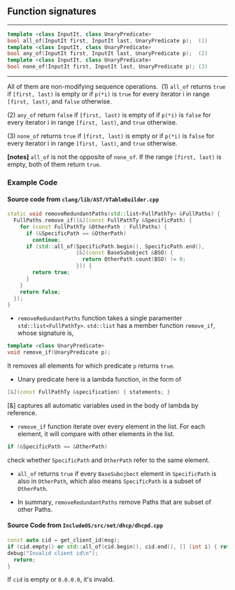 ## Function signatures

***************

```c++
template <class InputIt, class UnaryPredicate>
bool all_of(InputIt first, InputIt last, UnaryPredicate p);  (1)
template <class InputIt, class UnaryPredicate>
bool any_of(InputIt first, InputIt last, UnaryPredicate p);  (2)
template <class InputIt, class UnaryPredicate>
bool none_of(InputIt first, InputIt last, UnaryPredicate p); (3)
```
**************

All of them are non-modifying sequence operations. 
(1) `all_of` returns `true` if `[first, last)`  is empty or if `p(*i)` is `true` for every iterator i in range `[first, last)`, and `false` otherwise.

(2) `any_of` return `false` if `[first, last)` is empty of if `p(*i)` is `false` for every iterator i in range `[first, last)`, and `true` otherwise.

(3) `none_of` returns `true` if `[first, last)`  is empty or if `p(*i)` is `false` for every iterator i in range `[first, last)`, and `true` otherwise.

**[notes]** `all_of` is not the opposite of `none_of`. If the range `[first, last)` is empty, both of them return `true`.


### **Example Code**

#### Source code from `clang/lib/AST/VTableBuilder.cpp`

```c++
static void removeRedundantPaths(std::list<FullPathTy> &FullPaths) {
  FullPaths.remove_if([&](const FullPathTy &SpecificPath) {
    for (const FullPathTy &OtherPath : FullPaths) {
      if (&SpecificPath == &OtherPath)
        continue;
      if (std::all_of(SpecificPath.begin(), SpecificPath.end(),
                      [&](const BaseSubobject &BSO) {
                        return OtherPath.count(BSO) != 0;
                      })) {
        return true;
      }    
    }    
    return false;
  });  
}
```

* `removeRedundantPaths` function takes a single paramenter `std::list<FullPathTy>`. `std::list` has a member function `remove_if`, whose signature is,
```c++
template <class UnaryPredicate>
void remove_if(UnaryPredicate p);
```
 It removes all elements for which predicate `p` returns `true`.

* Unary predicate here is a lambda function, in the form of
```c++
[&](const FullPathTy &specification) { statements; }
```
 [&] captures all automatic variables used in the body of lambda by reference.

* `remove_if` function iterate over every element in the list. For each element, it will compare with other elements in the list.
```c++
if (&SpecificPath == &OtherPath)
```
 check whether `SpecificPath` and `OtherPath` refer to the same element.

* `all_of` returns `true` if every `BaseSubojbect` element in `SpecificPath` is also in `OtherPath`, which also means `SpecificPath` is a subset of `OtherPath`.

* In summary, `removeRedundantPaths` remove Paths that are subset of other Paths.


#### Source Code from `IncludeOS/src/net/dhcp/dhcpd.cpp`

```c++
const auto cid = get_client_id(msg);
if (cid.empty() or std::all_of(cid.begin(), cid.end(), [] (int i) { return i == 0;  })) {
debug("Invalid client id\n");
  return;
}
```

If `cid` is empty or `0.0.0.0`, it's invalid.
